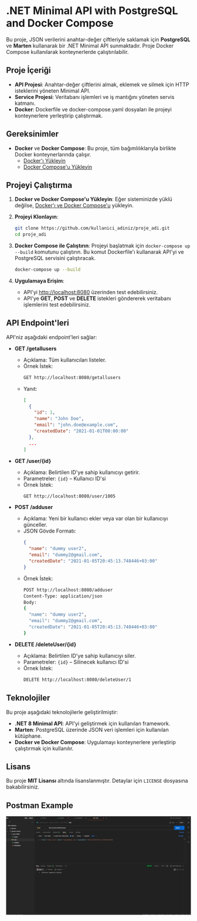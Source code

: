 # .NET Minimal API with PostgreSQL and Docker Compose

Bu proje, JSON verilerini anahtar-değer çiftleriyle saklamak için **PostgreSQL** ve **Marten** kullanarak bir .NET Minimal API sunmaktadır. Proje Docker Compose kullanılarak konteynerlerde çalıştırılabilir.

## Proje İçeriği

- **API Projesi**: Anahtar-değer çiftlerini almak, eklemek ve silmek için HTTP isteklerini yöneten Minimal API.
- **Service Projesi**: Veritabanı işlemleri ve iş mantığını yöneten servis katmanı.
- **Docker**: Dockerfile ve docker-compose.yaml dosyaları ile projeyi konteynerlere yerleştirip çalıştırmak.

## Gereksinimler

- **Docker** ve **Docker Compose**: Bu proje, tüm bağımlılıklarıyla birlikte Docker konteynerlarında çalışır.
  - [Docker'ı Yükleyin](https://docs.docker.com/get-docker/)
  - [Docker Compose'u Yükleyin](https://docs.docker.com/compose/install/)

## Projeyi Çalıştırma

1. **Docker ve Docker Compose'u Yükleyin**: Eğer sisteminizde yüklü değilse, [Docker'ı ve Docker Compose'u](https://docs.docker.com/get-docker/) yükleyin.

2. **Projeyi Klonlayın**:
    ```bash
    git clone https://github.com/kullanici_adiniz/proje_adi.git
    cd proje_adi
    ```

3. **Docker Compose ile Çalıştırın**:
    Projeyi başlatmak için `docker-compose up --build` komutunu çalıştırın. Bu komut Dockerfile'ı kullanarak API'yi ve PostgreSQL servisini çalıştıracak.
    ```bash
    docker-compose up --build
    ```

4. **Uygulamaya Erişim**:
    - API'yi [http://localhost:8080](http://localhost:8080) üzerinden test edebilirsiniz.
    - API'ye **GET**, **POST** ve **DELETE** istekleri göndererek veritabanı işlemlerini test edebilirsiniz.

## API Endpoint'leri

API'niz aşağıdaki endpoint'leri sağlar:

- **GET /getallusers**  
    - Açıklama: Tüm kullanıcıları listeler.
    - Örnek İstek:  
      ```bash
      GET http://localhost:8080/getallusers
      ```
    - Yanıt:  
      ```json
      [
        {
          "id": 1,
          "name": "John Doe",
          "email": "john.doe@example.com",
          "createdDate": "2021-01-01T00:00:00"
        },
        ...
      ]
      ```

- **GET /user/{id}**  
    - Açıklama: Belirtilen ID'ye sahip kullanıcıyı getirir.
    - Parametreler: `{id}` – Kullanıcı ID'si
    - Örnek İstek:  
      ```bash
      GET http://localhost:8080/user/1005
      ```

- **POST /adduser**  
    - Açıklama: Yeni bir kullanıcı ekler veya var olan bir kullanıcıyı günceller.
    - JSON Gövde Formatı:
      ```json
      {
        "name": "dummy user2",
        "email": "dummy2@gmail.com",
        "createdDate": "2021-01-05T20:45:13.748446+03:00"
      }
      ```
    - Örnek İstek:  
      ```bash
      POST http://localhost:8080/adduser
      Content-Type: application/json
      Body:
      {
        "name": "dummy user2",
        "email": "dummy2@gmail.com",
        "createdDate": "2021-01-05T20:45:13.748446+03:00"
      }
      ```

- **DELETE /deleteUser/{id}**  
    - Açıklama: Belirtilen ID'ye sahip kullanıcıyı siler.
    - Parametreler: `{id}` – Silinecek kullanıcı ID'si
    - Örnek İstek:  
      ```bash
      DELETE http://localhost:8080/deleteUser/1
      ```

## Teknolojiler

Bu proje aşağıdaki teknolojilerle geliştirilmiştir:

- **.NET 8 Minimal API**: API'yi geliştirmek için kullanılan framework.
- **Marten**: PostgreSQL üzerinde JSON veri işlemleri için kullanılan kütüphane.
- **Docker ve Docker Compose**: Uygulamayı konteynerlere yerleştirip çalıştırmak için kullanılır.

## Lisans

Bu proje **MIT Lisansı** altında lisanslanmıştır. Detaylar için `LICENSE` dosyasına bakabilirsiniz.

## Postman Example

![Örnek Görsel](Images/AddUser.jpg)


